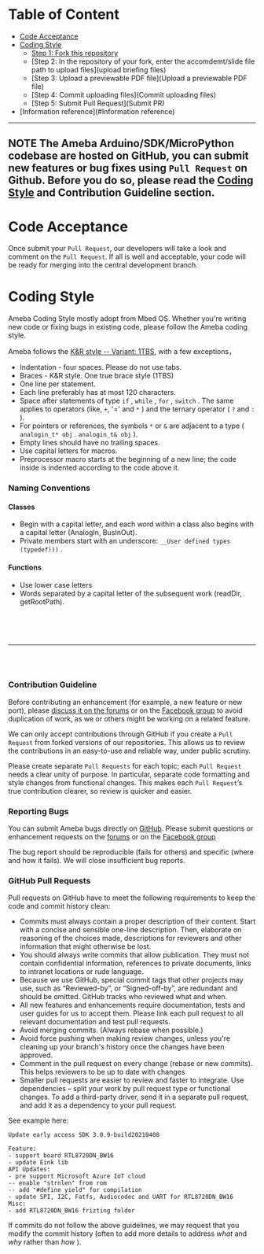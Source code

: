 Table of Content
================

- [Code Acceptance](#code-acceptance)
- [Coding Style](#coding-style)
  - [Step 1: Fork this repository](#fork-this-repository)
  - [Step 2: In the repository of your fork, enter the accomdemt/slide file path to upload files](upload briefing files)
  - [Step 3: Upload a previewable PDF file](Upload a previewable PDF file)
  - [Step 4: Commit uploading files](Commit uploading files)
  - [Step 5: Submit Pull Request](Submit PR)
- [Information reference](#Information reference)

---
**NOTE**
The Ameba Arduino/SDK/MicroPython codebase are hosted on GitHub, you can submit new features or bug fixes using ``Pull Request`` on Github. Before you do so, please read the [**Coding Style**](#coding-style) and **Contribution Guideline** section.
---

Code Acceptance
===============

Once submit your ``Pull Request``, our developers will take a look and comment on the ``Pull Request``. If all is well and acceptable, your code will be ready for merging into the central development branch.

Coding Style
=============

Ameba Coding Style mostly adopt from Mbed OS. Whether you're writing new code or fixing bugs in existing code, please follow the Ameba coding style.

Ameba follows the [K&R style -- Variant: 1TBS](https://en.wikipedia.org/wiki/Indent_style#K.26R_style), with a few exceptions，

* Indentation - four spaces. Please do not use tabs.
* Braces - K&R style. One true brace style (1TBS) 
* One line per statement.
* Each line preferably has at most 120 characters.
* Space after statements of type `if` , `while` , `for` , `switch` . The same applies to operators (like, `+`, '=' and `*` ) and the ternary operator ( `?` and `:` ).
* For pointers or references, the symbols `*` or `&` are adjacent to a type ( `analogin_t* obj` . `analogin_t& obj` ). 
* Empty lines should have no trailing spaces.
* Use capital letters for macros.
* Preprocessor macro starts at the beginning of a new line; the code inside is indented according to the code above it.

### Naming Conventions

#### Classes

* Begin with a capital letter, and each word within a class also begins with a capital letter (AnalogIn, BusInOut).
* Private members start with an underscore: `__User defined types (typedef)))` .


#### Functions

* Use lower case letters
* Words separated by a capital letter of the subsequent work (readDir, getRootPath).

<br>
<br>
<br>

----

<br>
<br>

### Contribution Guideline

Before contributing an enhancement (for example, a new feature or new port), please [discuss it on the forums](https://forum.amebaiot.com/) or on the [Facebook group](https://www.facebook.com/groups/AmebaIoT) to avoid duplication of work, as we or others might be working on a related feature.

We can only accept contributions through GitHub if you create a ``Pull Request`` from forked versions of our repositories. This allows us to review the contributions in an easy-to-use and reliable way, under public scrutiny.

Please create separate ``Pull Requests`` for each topic; each ``Pull Request`` needs a clear unity of purpose. In particular, separate code formatting and style changes from functional changes. This makes each ``Pull Request``’s true contribution clearer, so review is quicker and easier.

### Reporting Bugs

You can submit Ameba bugs directly on [GitHub](https://github.com/ambiot). Please submit questions or enhancement requests on the [ forums](https://forum.amebaiot.com/) or on the [Facebook group](https://www.facebook.com/groups/AmebaIoT)

The bug report should be reproducible (fails for others) and specific (where and how it fails). We will close insufficient bug reports.

### GitHub Pull Requests

Pull requests on GitHub have to meet the following requirements to keep the code and commit history clean:

* Commits must always contain a proper description of their content. Start with a concise and sensible one-line description. Then, elaborate on reasoning of the choices made, descriptions for reviewers and other information that might otherwise be lost.
* You should always write commits that allow publication. They must not contain confidential information, references to private documents, links to intranet locations or rude language.
* Because we use GitHub, special commit tags that other projects may use, such as “Reviewed-by”, or “Signed-off-by”, are redundant and should be omitted. GitHub tracks who reviewed what and when.
* All new features and enhancements require documentation, tests and user guides for us to accept them. Please link each pull request to all relevant documentation and test pull requests.
* Avoid merging commits. (Always rebase when possible.)
* Avoid force pushing when making review changes, unless you're cleaning up your branch's history once the changes have been approved.
* Comment in the pull request on every change (rebase or new commits). This helps reviewers to be up to date with changes
* Smaller pull requests are easier to review and faster to integrate. Use dependencies – split your work by pull request type or functional changes. To add a third-party driver, send it in a separate pull request, and add it as a dependency to your pull request.

See example here:

    Update early access SDK 3.0.9-build20210408

    Feature:
    - support board RTL8720DN_BW16
    - update Eink lib
    API Updates:
    - pre support Microsoft Azure IoT cloud
    -- enable "strnlen" from rom
    -- add "#define yield" for compilation
    - update SPI, I2C, Fatfs, Audiocodec and UART for RTL8720DN_BW16
    Misc:
    - add RTL8720DN_BW16 frizting folder


If commits do not follow the above guidelines, we may request that you modify the commit history (often to add more details to address *what* and *why* rather than *how* ).
